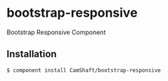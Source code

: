 
# bootstrap-responsive

  Bootstrap Responsive Component

## Installation

    $ component install CamShaft/bootstrap-responsive
